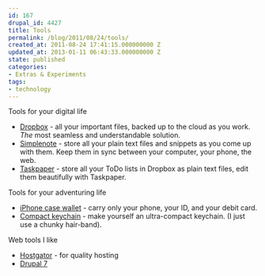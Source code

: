 ```yaml
---
id: 167
drupal_id: 4427
title: Tools
permalink: /blog/2011/08/24/tools/
created_at: 2011-08-24 17:41:15.000000000 Z
updated_at: 2013-01-11 06:43:33.000000000 Z
state: published
categories:
- Extras & Experiments
tags:
- technology
---
```

Tools for your digital life
<ul>
<li><a href="http://db.tt/gHDK1q9">Dropbox</a> - all your important files, backed up to the cloud as you work. <em>The</em> most seamless and understandable solution.</li>
<li><a href="http://simplenoteapp.com">Simplenote</a> - store all your plain text files and snippets as you come up with them. Keep them in sync between your computer, your phone, the web.</li>
<li><a href="http://www.hogbaysoftware.com/products/taskpaper">Taskpaper</a> - store all your ToDo lists in Dropbox as plain text files, edit them beautifully with Taskpaper.</li>
</ul>

Tools for your adventuring life
<ul>
<li><a href="http://www.case-mate.com/iPhone-4-Cases/Case-Mate-iPhone-4-ID-Credit-Card-Cases.asp">iPhone case wallet</a> - carry only your phone, your ID, and your debit card.</li>
<li><a href="http://carlitoscontraptions.com/2007/03/compact-keychain/">Compact keychain</a> - make yourself an ultra-compact keychain. (I just use a chunky hair-band).</li>
</ul>

Web tools I like
<ul>
<li><a href="http://secure.hostgator.com/~affiliat/cgi-bin/affiliates/clickthru.cgi?id=micahredding">Hostgator</a> - for quality hosting</li>
<li><a href="http://drupal.org">Drupal 7</a></li>
</ul>
